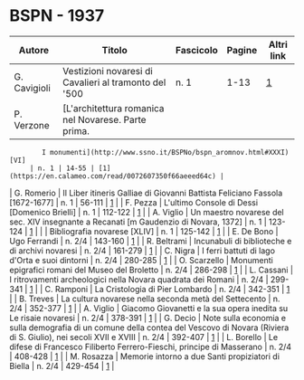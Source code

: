 # BSPN - 1937

| Autore       | Titolo                                                | Fascicolo | Pagine | Altri link                                             |
|--------------|-------------------------------------------------------|-----------|--------|--------------------------------------------------------|
| G. Cavigioli | Vestizioni novaresi di Cavalieri al tramonto del '500 | n. 1      | 1-13   | [1](https://en.calameo.com/read/0072607350f66aeeed64c) |
| P. Verzone   | [L'architettura romanica nel Novarese. Parte prima.   

            I monumenti](http://www.ssno.it/BSPNo/bspn_aromnov.html#XXXI) [VI]
         | n. 1 | 14-55 | [1](https://en.calameo.com/read/0072607350f66aeeed64c) |

| G. Romerio | Il Liber itineris Galliae di Giovanni Battista Feliciano Fassola [1672-1677] | n. 1 |
56-111 | [1](https://en.calameo.com/read/0072607350f66aeeed64c) |
| F. Pezza | L'ultimo Console di Dessi [Domenico Brielli] | n. 1 |
112-122 | [1](https://en.calameo.com/read/0072607350f66aeeed64c) |
| A. Viglio | Un maestro novarese del sec. XIV insegnante a Recanati [m Gaudenzio di Novara, 1372] | n. 1 |
123-124 | [1](https://en.calameo.com/read/0072607350f66aeeed64c) |
| | Bibliografia novarese [XLIV] | n. 1 | 125-142 | [1](https://en.calameo.com/read/0072607350f66aeeed64c) |
| E. De Bono | Ugo Ferrandi | n. 2/4 | 143-160 | [1](https://en.calameo.com/read/0072607358d8b10bd3368) |
| R. Beltrami | Incunabuli di biblioteche e di archivi novaresi | n. 2/4 |
161-279 | [1](https://en.calameo.com/read/0072607358d8b10bd3368) |
| C. Nigra | I ferri battuti di lago d'Orta e suoi dintorni | n. 2/4 |
280-285 | [1](https://en.calameo.com/read/0072607358d8b10bd3368) |
| O. Scarzello | Monumenti epigrafici romani del Museo del Broletto | n. 2/4 |
286-298 | [1](https://en.calameo.com/read/0072607358d8b10bd3368) |
| L. Cassani | I ritrovamenti archeologici nella Novara quadrata dei Romani | n. 2/4 |
299-341 | [1](https://en.calameo.com/read/0072607358d8b10bd3368) |
| C. Ramponi | La Cristologia di Pier Lombardo | n. 2/4 |
342-351 | [1](https://en.calameo.com/read/0072607358d8b10bd3368) |
| B. Treves | La cultura novarese nella seconda metà del Settecento | n. 2/4 |
352-377 | [1](https://en.calameo.com/read/0072607358d8b10bd3368) |
| A. Viglio | Giacomo Giovanetti e la sua opera inedita su Le risaie novaresi | n. 2/4 |
378-391 | [1](https://en.calameo.com/read/0072607358d8b10bd3368) |
| G. Decio | Note sulla economia e sulla demografia di un comune della contea del Vescovo di Novara (Riviera di S.
Giulio), nei secoli XVII e XVIII
| n. 2/4 | 392-407 | [1](https://en.calameo.com/read/0072607358d8b10bd3368) |
| L. Borello | Le difese di Francesco Filiberto Ferrero-Fieschi, principe di Masserano | n. 2/4 |
408-428 | [1](https://en.calameo.com/read/0072607358d8b10bd3368) |
| M. Rosazza | Memorie intorno a due Santi propiziatori di Biella | n. 2/4 |
429-454 | [1](https://en.calameo.com/read/0072607358d8b10bd3368) |
